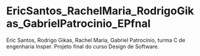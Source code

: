 # EricSantos_RachelMaria_RodrigoGikas_GabrielPatrocinio_EPfnal
Eric Santos, Rodrigo Gikas, Rachel Maria, Gabriel Patrocínio, turma C de engenharia Insper. Projeto final do curso Design de Software.
